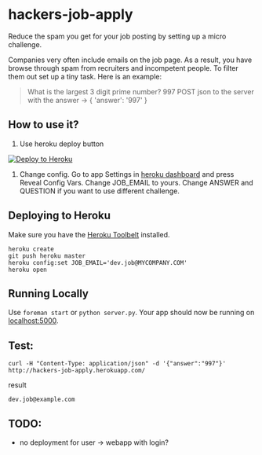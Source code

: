 hackers-job-apply
=================

Reduce the spam you get for your job posting by setting up a micro challenge. 

Companies very often include emails on the job page. As a result, you have browse through spam from recruiters
and incompetent people. To filter them out set up a tiny task. Here is an example:

> What is the largest 3 digit prime number?
> 997
> POST json to the server with the answer -> { 'answer': '997' }

## How to use it?

1. Use heroku deploy button 

[![Deploy to Heroku](https://www.herokucdn.com/deploy/button.png)](https://heroku.com/deploy)

1. Change config. Go to app Settings in [heroku dashboard](dashboard-next.heroku.com) and press Reveal Config Vars.
Change JOB_EMAIL to yours. Change ANSWER and QUESTION if you want to use different challenge.

## Deploying to Heroku

Make sure you have the [Heroku Toolbelt](https://toolbelt.heroku.com/) installed.

```
heroku create
git push heroku master
heroku config:set JOB_EMAIL='dev.job@MYCOMPANY.COM'
heroku open
```

## Running Locally

Use `foreman start` or `python server.py`. Your app should now be running on [localhost:5000](http://localhost:5000/).


## Test:

```
curl -H "Content-Type: application/json" -d '{"answer":"997"}' http://hackers-job-apply.herokuapp.com/
```

result

```
dev.job@example.com
```

## TODO:
- no deployment for user -> webapp with login?

